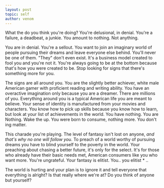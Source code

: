 ```yaml
---
layout: post
topic: self
author: venom
---
```


What the do you think you're doing? You're delusional, in denial.
You're a failure, a deadbeat, a junkie.
You amount to nothing. Not anything.

You are in denial. You're a sellout. You want to join an imaginary world of people
pursuing their dreams and leave everyone else behind. You'll never be one of them.
"They" don't even exist. It's a business model created to fool you and you're not it.
You're always going to be at the bottom because that's how you were created to be.
Stop looking for signs that there's something more for you.

The signs are all around you. You are the slightly better achiever, white male American gamer
with proficient reading and writing ability. You have an overactive imagination only because you
are a dreamer. There are millions of you. Everything around you is a typical American life you are
meant to believe. Your sense of identity is manufactured from your movies and characters.
You know how to pick up skills because you know how to learn, but look at your list
of achievements in the world. You have nothing. You are Nothing. Wake the  up.
You were born to consume, nothing more. You don't ing matter.

This charade you're playing. The level of fantasy isn't lost on anyone, _and that's why no one will
follow you_. To preach of a world worthy of pursuing dreams you have to blind yourself to the poverty
in the world. Your preaching about chasing a better future, it's only for the select. It's for those
who already have their basic needs met, American consumers like you who want more. You're ungrateful.
Your fantasy is elitist. You.. you elitist * ..

The world is hurting and your plan is to ignore it and tell everyone that everything is alright?
Is that really where we're at? Do you think of anyone but yourself?
